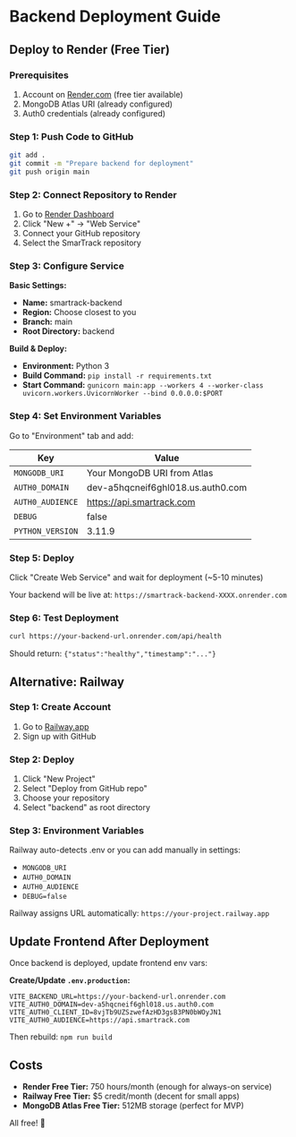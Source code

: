 # Backend Deployment Guide

## Deploy to Render (Free Tier)

### Prerequisites
1. Account on [Render.com](https://render.com) (free tier available)
2. MongoDB Atlas URI (already configured)
3. Auth0 credentials (already configured)

### Step 1: Push Code to GitHub
```bash
git add .
git commit -m "Prepare backend for deployment"
git push origin main
```

### Step 2: Connect Repository to Render
1. Go to [Render Dashboard](https://dashboard.render.com)
2. Click "New +" → "Web Service"
3. Connect your GitHub repository
4. Select the SmarTrack repository

### Step 3: Configure Service
**Basic Settings:**
- **Name:** smartrack-backend
- **Region:** Choose closest to you
- **Branch:** main
- **Root Directory:** backend

**Build & Deploy:**
- **Environment:** Python 3
- **Build Command:** `pip install -r requirements.txt`
- **Start Command:** `gunicorn main:app --workers 4 --worker-class uvicorn.workers.UvicornWorker --bind 0.0.0.0:$PORT`

### Step 4: Set Environment Variables
Go to "Environment" tab and add:

| Key | Value |
|-----|-------|
| `MONGODB_URI` | Your MongoDB URI from Atlas |
| `AUTH0_DOMAIN` | dev-a5hqcneif6ghl018.us.auth0.com |
| `AUTH0_AUDIENCE` | https://api.smartrack.com |
| `DEBUG` | false |
| `PYTHON_VERSION` | 3.11.9 |

### Step 5: Deploy
Click "Create Web Service" and wait for deployment (~5-10 minutes)

Your backend will be live at: `https://smartrack-backend-XXXX.onrender.com`

### Step 6: Test Deployment
```bash
curl https://your-backend-url.onrender.com/api/health
```

Should return: `{"status":"healthy","timestamp":"..."}`

## Alternative: Railway

### Step 1: Create Account
1. Go to [Railway.app](https://railway.app)
2. Sign up with GitHub

### Step 2: Deploy
1. Click "New Project"
2. Select "Deploy from GitHub repo"
3. Choose your repository
4. Select "backend" as root directory

### Step 3: Environment Variables
Railway auto-detects .env or you can add manually in settings:
- `MONGODB_URI`
- `AUTH0_DOMAIN`
- `AUTH0_AUDIENCE`
- `DEBUG=false`

Railway assigns URL automatically: `https://your-project.railway.app`

## Update Frontend After Deployment

Once backend is deployed, update frontend env vars:

**Create/Update `.env.production`:**
```env
VITE_BACKEND_URL=https://your-backend-url.onrender.com
VITE_AUTH0_DOMAIN=dev-a5hqcneif6ghl018.us.auth0.com
VITE_AUTH0_CLIENT_ID=8vjTb9UZSzwefAzHD3gsB3PN0bWOyJN1
VITE_AUTH0_AUDIENCE=https://api.smartrack.com
```

Then rebuild: `npm run build`

## Costs
- **Render Free Tier:** 750 hours/month (enough for always-on service)
- **Railway Free Tier:** $5 credit/month (decent for small apps)
- **MongoDB Atlas Free Tier:** 512MB storage (perfect for MVP)

All free! 🎉




